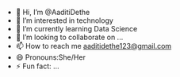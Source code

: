 - 👋 Hi, I’m @AaditiDethe
- 👀 I’m interested in technology
- 🌱 I’m currently learning Data Science
- 💞️ I’m looking to collaborate on ...
- 📫 How to reach me aaditidethe123@gmail.com
- 😄 Pronouns:She/Her
- ⚡ Fun fact: ...

<!---
AaditiDethe/AaditiDethe is a ✨ special ✨ repository because its `README.md` (this file) appears on your GitHub profile.
You can click the Preview link to take a look at your changes.
--->
